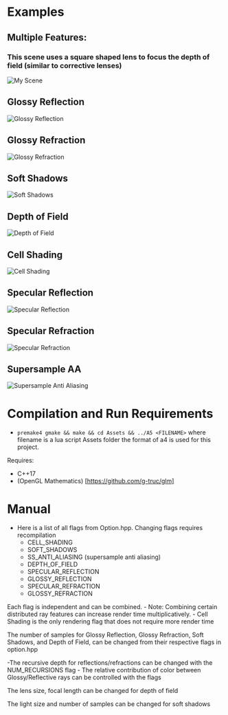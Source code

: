 # Examples

## Multiple Features:

### This scene uses a square shaped lens to focus the depth of field (similar to corrective lenses)
![My Scene](./examples/screenshot.png)  
## Glossy Reflection
![Glossy Reflection](./examples/glossyReflection.png)  
## Glossy Refraction
![Glossy Refraction](./examples/glossyRefraction.png)  
## Soft Shadows
![Soft Shadows](./examples/softShadows.png)  
## Depth of Field 
![Depth of Field](./examples/DOF.png)  
## Cell Shading
![Cell Shading](./examples/cellShaded.png)  
## Specular Reflection
![Specular Reflection](./examples/specularRefraction.png)
## Specular Refraction
![Specular Refraction](./examples/specularReflection.png)  
## Supersample AA
![Supersample Anti Aliasing](./examples/AA.png)  

# Compilation and Run Requirements
- `premake4 gmake && make && cd Assets && ../A5 <FILENAME>` where filename is a lua script Assets folder
the format of a4 is used for this project.  

Requires:
- C++17
- (OpenGL Mathematics) [https://github.com/g-truc/glm]
# Manual

- Here is a list of all flags from Option.hpp. Changing flags requires recompilation
    - CELL_SHADING
    - SOFT_SHADOWS 
    - SS_ANTI_ALIASING (supersample anti aliasing)
    - DEPTH_OF_FIELD
    - SPECULAR_REFLECTION
    - GLOSSY_REFLECTION
    - SPECULAR_REFRACTION
    - GLOSSY_REFRACTION

Each flag is independent and can be combined. 
    - Note: Combining certain distributed ray features can increase render time multiplicatively.
    - Cell Shading is the only rendering flag that does not require more render time

The number of samples for Glossy Reflection, Glossy Refraction, Soft Shadows, and Depth of Field, can be changed from their respective flags in option.hpp

-The recursive depth for reflections/refractions can be changed with the NUM_RECURSIONS flag
    - The relative contribution of color between Glossy/Reflective rays can be controlled with the flags

The lens size, focal length can be changed for depth of field

The light size and number of samples can be changed for soft shadows


